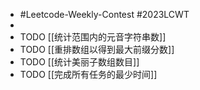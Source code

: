 - #Leetcode-Weekly-Contest #2023LCWT
-
- TODO [[统计范围内的元音字符串数]]
- TODO [[重排数组以得到最大前缀分数]]
- TODO [[统计美丽子数组数目]]
- TODO [[完成所有任务的最少时间]]